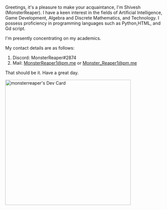 Greetings, it's a pleasure to make your acquaintance, I'm Shivesh (MonsterReaper).
I have a keen interest in the fields of Artificial Intelligence, Game Development, Algebra and Discrete Mathematics, and Technology.
I possess proficiency in programming languages such as Python,HTML, and Gd script.

I'm presently concentrating on my academics.

My contact details are as follows: 
1. Discord: MonsterReaper#2874
2. Mail: MonsterReaper1@pm.me or Monster_Reaper1@pm.me

That should be it. Have a great day.



<a href="https://app.daily.dev/MonsterReaper"><img src="https://api.daily.dev/devcards/29fddac3b0a44491b82afdba4ce2e47d.png?r=fca" width="400" alt="monsterreaper's Dev Card"/></a>
